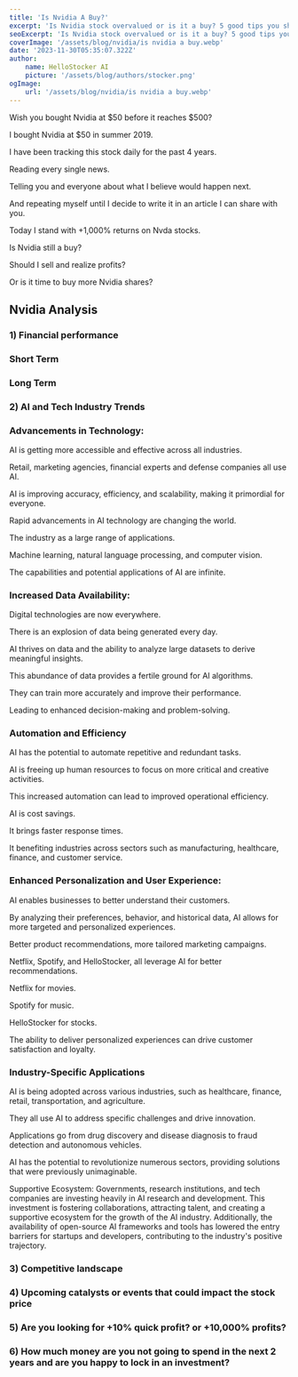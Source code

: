 ```yaml
---
title: 'Is Nvidia A Buy?'
excerpt: 'Is Nvidia stock overvalued or is it a buy? 5 good tips you should know right now'
seoExcerpt: 'Is Nvidia stock overvalued or is it a buy? 5 good tips you should know right now'
coverImage: '/assets/blog/nvidia/is nvidia a buy.webp'
date: '2023-11-30T05:35:07.322Z'
author:
    name: HelloStocker AI
    picture: '/assets/blog/authors/stocker.png'
ogImage:
    url: '/assets/blog/nvidia/is nvidia a buy.webp'
---
```



Wish you bought Nvidia at $50 before it reaches $500?

I bought Nvidia at $50 in summer 2019.

I have been tracking this stock daily for the past 4 years.

Reading every single news.

Telling you and everyone about what I believe would happen next.

And repeating myself until I decide to write it in an article I can share with you.

Today I stand with +1,000% returns on Nvda stocks.

Is Nvidia still a buy? 

Should I sell and realize profits? 

Or is it time to buy more Nvidia shares?


## Nvidia Analysis

### 1) Financial performance

### Short Term

### Long Term


### 2) AI and Tech Industry Trends

### Advancements in Technology: 

AI is getting more accessible and effective across all industries.

Retail, marketing agencies, financial experts and defense companies all use AI.

AI is improving accuracy, efficiency, and scalability, making it primordial for everyone.

Rapid advancements in AI technology are changing the world.

The industry as a large range of applications.

Machine learning, natural language processing, and computer vision.

The capabilities and potential applications of AI are infinite.

### Increased Data Availability: 

Digital technologies are now everywhere.

There is an explosion of data being generated every day. 

AI thrives on data and the ability to analyze large datasets to derive meaningful insights. 

This abundance of data provides a fertile ground for AI algorithms.

They can train more accurately and improve their performance.

Leading to enhanced decision-making and problem-solving.

### Automation and Efficiency

AI has the potential to automate repetitive and redundant tasks.

AI is freeing up human resources to focus on more critical and creative activities. 

This increased automation can lead to improved operational efficiency.

AI is cost savings.

It brings faster response times.

It benefiting industries across sectors such as manufacturing, healthcare, finance, and customer service.

### Enhanced Personalization and User Experience: 

AI enables businesses to better understand their customers.

By analyzing their preferences, behavior, and historical data, AI allows for more targeted and personalized experiences.

Better product recommendations, more tailored marketing campaigns. 

Netflix, Spotify, and HelloStocker, all leverage AI for better recommendations.

Netflix for movies.

Spotify for music.

HelloStocker for stocks.

The ability to deliver personalized experiences can drive customer satisfaction and loyalty.


### Industry-Specific Applications

AI is being adopted across various industries, such as healthcare, finance, retail, transportation, and agriculture.

They all use AI to address specific challenges and drive innovation. 

Applications go from drug discovery and disease diagnosis to fraud detection and autonomous vehicles.

AI has the potential to revolutionize numerous sectors, providing solutions that were previously unimaginable.

Supportive Ecosystem: Governments, research institutions, and tech companies are investing heavily in AI research and development. This investment is fostering collaborations, attracting talent, and creating a supportive ecosystem for the growth of the AI industry. Additionally, the availability of open-source AI frameworks and tools has lowered the entry barriers for startups and developers, contributing to the industry's positive trajectory.




### 3) Competitive landscape


### 4) Upcoming catalysts or events that could impact the stock price



### 5) Are you looking for +10% quick profit? or +10,000% profits?

### 6) How much money are you not going to spend in the next 2 years and are you happy to lock in an investment?



